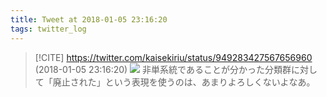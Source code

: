 ```yaml
---
title: Tweet at 2018-01-05 23:16:20
tags: twitter_log
---
```


> [!CITE] https://twitter.com/kaisekiriu/status/949283427567656960 (2018-01-05 23:16:20)
> ![](https://twitter.com/kaisekiriu/status/949283427567656960)
> 非単系統であることが分かった分類群に対して「廃止された」という表現を使うのは、あまりよろしくないよなあ。

